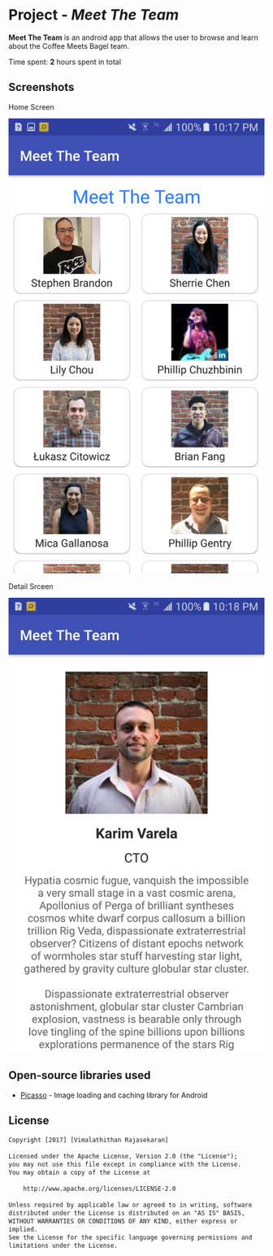 # Project - *Meet The Team*

**Meet The Team** is an android app that allows the user to browse and learn about the Coffee Meets Bagel team.

Time spent: **2** hours spent in total

## Screenshots

Home Screen

<img src='https://github.com/vimalathithanr/MeetTheTeam/blob/master/HomeScreen.png' />


Detail Srceen

<img src='https://github.com/vimalathithanr/MeetTheTeam/blob/master/DetailScreen.png' />


## Open-source libraries used
- [Picasso](http://square.github.io/picasso/) - Image loading and caching library for Android

## License

    Copyright [2017] [Vimalathithan Rajasekaran]

    Licensed under the Apache License, Version 2.0 (the "License");
    you may not use this file except in compliance with the License.
    You may obtain a copy of the License at

        http://www.apache.org/licenses/LICENSE-2.0

    Unless required by applicable law or agreed to in writing, software
    distributed under the License is distributed on an "AS IS" BASIS,
    WITHOUT WARRANTIES OR CONDITIONS OF ANY KIND, either express or implied.
    See the License for the specific language governing permissions and
    limitations under the License.
